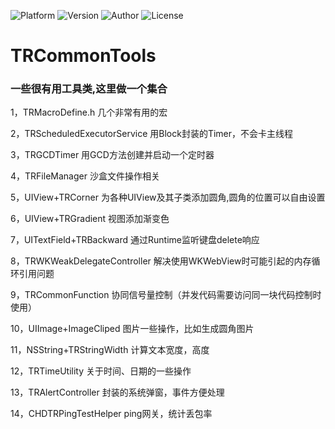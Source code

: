 
![Platform](https://img.shields.io/badge/Platform-iOS-ff69b4.svg)
![Version](https://img.shields.io/badge/Version-0.0.1-brightgreen.svg)
![Author](https://img.shields.io/badge/Author-junqingwuchu-green.svg)
![License](https://img.shields.io/badge/License-MIT-yellow.svg)

# TRCommonTools
### 一些很有用工具类,这里做一个集合

1，TRMacroDefine.h                           几个非常有用的宏 

2，TRScheduledExecutorService       用Block封装的Timer，不会卡主线程 

3，TRGCDTimer                                  用GCD方法创建并启动一个定时器  

4，TRFileManager                               沙盒文件操作相关

5，UIView+TRCorner                           为各种UIView及其子类添加圆角,圆角的位置可以自由设置

6，UIView+TRGradient                        视图添加渐变色

7，UITextField+TRBackward               通过Runtime监听键盘delete响应

8，TRWKWeakDelegateController       解决使用WKWebView时可能引起的内存循环引用问题

9，TRCommonFunction                       协同信号量控制（并发代码需要访问同一块代码控制时使用）

10，UIImage+ImageCliped                  图片一些操作，比如生成圆角图片

11，NSString+TRStringWidth              计算文本宽度，高度

12，TRTimeUtility                                 关于时间、日期的一些操作

13，TRAlertController                           封装的系统弹窗，事件方便处理

14，CHDTRPingTestHelper                  ping网关，统计丢包率
